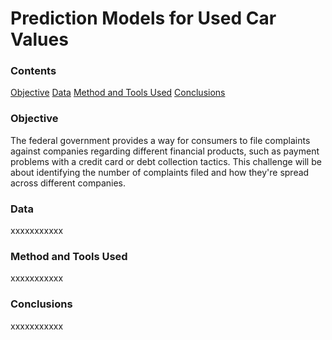 # Prediction Models for Used Car Values

### Contents
[Objective](https://github.com/SteveLewisUK/datascience_bootcamp_projects/blob/main/predicting_used_car_values/README.md#objective)
[Data](https://github.com/SteveLewisUK/datascience_bootcamp_projects/blob/main/predicting_used_car_values/README.md#data)
[Method and Tools Used](https://github.com/SteveLewisUK/datascience_bootcamp_projects/blob/main/predicting_used_car_values/README.md#heading-level-4)
[Conclusions](https://github.com/SteveLewisUK/datascience_bootcamp_projects/blob/main/predicting_used_car_values/README.md#heading-level-4)


### Objective
The federal government provides a way for consumers to file complaints against companies regarding different financial products, such as payment problems with a credit card or debt collection tactics. This challenge will be about identifying the number of complaints filed and how they're spread across different companies.

### Data
xxxxxxxxxxx

### Method and Tools Used
xxxxxxxxxxx

### Conclusions
xxxxxxxxxxx
